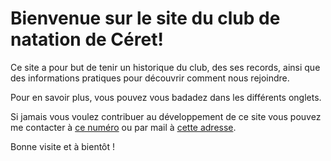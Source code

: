 # Bienvenue sur le site du club de natation de Céret!

Ce site a pour but de tenir un historique du club, des ses records, ainsi que des informations pratiques pour découvrir comment nous rejoindre.

Pour en savoir plus, vous pouvez vous badadez dans les différents onglets.

Si jamais vous voulez contribuer au développement de ce site vous pouvez me contacter à <a href="tel:+33783352325">ce numéro</a> ou par mail à <a href="mailto:adrienberger66@gmail.com">cette adresse</a>.

Bonne visite et à bientôt !
